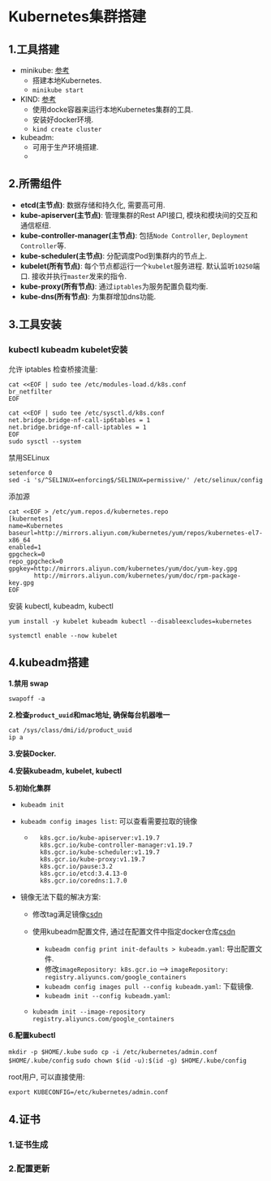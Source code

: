 # Kubernetes集群搭建

## 1.工具搭建

- minikube: [参考](https://minikube.sigs.k8s.io/docs/start/)
    - 搭建本地Kubernetes.
    - `minikube start`
- KIND: [参考](https://kind.sigs.k8s.io/)
    - 使用docke容器来运行本地Kubernetes集群的工具.
    - 安装好docker环境. 
    - `kind create cluster`
- kubeadm: 
    - 可用于生产环境搭建.
    - 

## 2.所需组件

- **etcd(主节点)**: 数据存储和持久化, 需要高可用.
- **kube-apiserver(主节点)**: 管理集群的Rest API接口, 模块和模块间的交互和通信枢纽.
- **kube-controller-manager(主节点)**:  包括`Node Controller`, `Deployment Controller`等.
- **kube-scheduler(主节点)**: 分配调度Pod到集群内的节点上.
- **kubelet(所有节点)**: 每个节点都运行一个`kubelet`服务进程. 默认监听`10250`端口. 接收并执行`master`发来的指令.
- **kube-proxy(所有节点)**: 通过`iptables`为服务配置负载均衡.
- **kube-dns(所有节点)**: 为集群增加dns功能.

## 3.工具安装

### kubectl kubeadm kubelet安装

允许 iptables 检查桥接流量:

```shell
cat <<EOF | sudo tee /etc/modules-load.d/k8s.conf
br_netfilter
EOF

cat <<EOF | sudo tee /etc/sysctl.d/k8s.conf
net.bridge.bridge-nf-call-ip6tables = 1
net.bridge.bridge-nf-call-iptables = 1
EOF
sudo sysctl --system
```

禁用SELinux

```shell
setenforce 0
sed -i 's/^SELINUX=enforcing$/SELINUX=permissive/' /etc/selinux/config
```

添加源

```shell
cat <<EOF > /etc/yum.repos.d/kubernetes.repo
[kubernetes]
name=Kubernetes
baseurl=http://mirrors.aliyun.com/kubernetes/yum/repos/kubernetes-el7-x86_64
enabled=1
gpgcheck=0
repo_gpgcheck=0
gpgkey=http://mirrors.aliyun.com/kubernetes/yum/doc/yum-key.gpg
       http://mirrors.aliyun.com/kubernetes/yum/doc/rpm-package-key.gpg
EOF
```

安装 kubectl, kubeadm, kubectl

```shell
yum install -y kubelet kubeadm kubectl --disableexcludes=kubernetes

systemctl enable --now kubelet
```

## 4.kubeadm搭建

**1.禁用 swap**

```shell
swapoff -a
```

**2.检查`product_uuid`和mac地址, 确保每台机器唯一**

```shell
cat /sys/class/dmi/id/product_uuid
ip a
```

**3.安装Docker.**

**4.安装kubeadm, kubelet, kubectl**

**5.初始化集群**

- `kubeadm init`

- `kubeadm config images list`: 可以查看需要拉取的镜像

    - ```
        k8s.gcr.io/kube-apiserver:v1.19.7
        k8s.gcr.io/kube-controller-manager:v1.19.7
        k8s.gcr.io/kube-scheduler:v1.19.7
        k8s.gcr.io/kube-proxy:v1.19.7
        k8s.gcr.io/pause:3.2
        k8s.gcr.io/etcd:3.4.13-0
        k8s.gcr.io/coredns:1.7.0
        ```

- 镜像无法下载的解决方案:
    - 修改tag满足镜像[csdn](https://blog.csdn.net/zhongbeida_xue/article/details/104615259)

    - 使用kubeadm配置文件, 通过在配置文件中指定docker仓库[csdn](https://blog.csdn.net/zhongbeida_xue/article/details/104615259)
        - `kubeadm config print init-defaults > kubeadm.yaml`: 导出配置文件.
        - 修改`imageRepository: k8s.gcr.io` --> `imageRepository: registry.aliyuncs.com/google_containers`
        - `kubeadm config images pull --config kubeadm.yaml`: 下载镜像.
        - `kubeadm init --config kubeadm.yaml`: 
    - `kubeadm init --image-repository registry.aliyuncs.com/google_containers`

**6.配置kubectl**

  `mkdir -p $HOME/.kube`
  `sudo cp -i /etc/kubernetes/admin.conf $HOME/.kube/config`
  `sudo chown $(id -u):$(id -g) $HOME/.kube/config`

root用户, 可以直接使用: 

  `export KUBECONFIG=/etc/kubernetes/admin.conf`

## 4.证书

### 1.证书生成

### 2.配置更新

